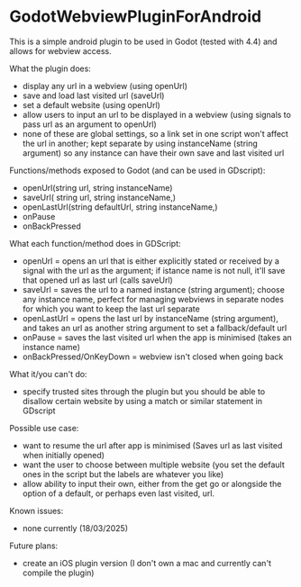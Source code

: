 # GodotWebviewPluginForAndroid

This is a simple android plugin to be used in Godot (tested with 4.4) and allows for webview access. 

What the plugin does:
- display any url in a webview (using openUrl)
- save and load last visited url (saveUrl)
- set a default website (using openUrl)
- allow users to input an url to be displayed in a webview (using signals to pass url as an argument to openUrl)
- none of these are global settings, so a link set in one script won't affect the url in another; kept separate by using instanceName (string argument) so any instance can have their own save and last visited url


Functions/methods exposed to Godot (and can be used in GDscript):
  
  - openUrl(string url, string instanceName)
  - saveUrl( string url, string instanceName,)
  - openLastUrl(string defaultUrl, string instanceName,)
  - onPause
  - onBackPressed

  What each function/method does in GDScript:
  - openUrl = opens an url that is either explicitly stated or received by a signal with the url as the argument; if istance name is not null, it'll save that opened url as last url (calls saveUrl)
  - saveUrl = saves the url to a named instance (string argument); choose any instance name, perfect for managing webviews in separate nodes for which you want to keep the last url separate
  - openLastUrl = opens the last url by instanceName (string argument), and takes an url as another string argument to set a fallback/default url
  - onPause = saves the last visited url when the app is minimised (takes an instance name)
  - onBackPressed/OnKeyDown = webview isn't closed when going back
  
  
What it/you can't do: 
- specify trusted sites through the plugin but you should be able to disallow certain website by using a match or similar statement in GDscript

Possible use case:
- want to resume the url after app is minimised (Saves url as last visited when initially opened)
- want the user to choose between multiple website (you set the default ones in the script but the labels are whatever you like)
- allow ability to input their own, either from the get go or alongside the option of a default, or perhaps even last visited, url.

Known issues:
- none currently (18/03/2025)

Future plans:
- create an iOS plugin version (I don't own a mac and currently can't compile the plugin)
